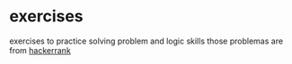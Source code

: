 # exercises
exercises to practice solving problem and logic skills
those problemas are from <a target="_blank" href="https://www.hackerrank.com">hackerrank</a>
